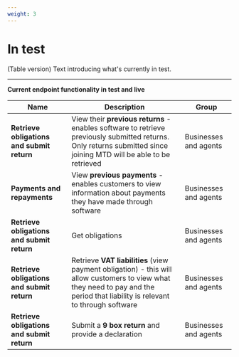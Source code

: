 ```yaml
---
weight: 3
---
```


# In test

(Table version) Text introducing what's currently in test.

***

**Current endpoint functionality in test and live**

Name | Description | Group
 --- | --- | ---
**Retrieve obligations and submit return** | View their **previous returns** - enables software to retrieve previously submitted returns. Only returns submitted since joining MTD will be able to be retrieved | Businesses and agents
**Payments and repayments** | View **previous payments** - enables customers to view information about payments they have made through software | Businesses and agents
**Retrieve obligations and submit return** | Get obligations | Businesses and agents
**Retrieve obligations and submit return** | Retrieve **VAT liabilities** (view payment obligation) - this will allow customers to view what they need to pay and the period that liability is relevant to through software | Businesses and agents
**Retrieve obligations and submit return** | Submit a **9 box return** and provide a declaration | Businesses and agents

